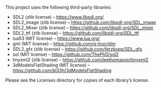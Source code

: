 This project uses the following third-party libraries:

- SDL2 (zlib license) – https://www.libsdl.org/
- SDL2_Image (zlib license) – https://github.com/libsdl-org/SDL_image
- SDL2_Mixer (zlib license) – https://github.com/libsdl-org/SDL_mixer
- SDL2_ttf (zlib license) – https://github.com/libsdl-org/SDL_ttf
- lua53 (MIT license) – https://www.lua.org/
- gml (MIT license) – https://github.com/g-truc/glm
- SDL2_gfx (zlib license) – https://github.com/ferzkopp/SDL_gfx
- sol (MIT license) – https://github.com/ThePhD/sol2
- tinyxml2 (zlib license) – https://github.com/leethomason/tinyxml2
- 3dModelsFlatShading (MIT license) – https://github.com/bl33h/3dModelsFlatShading

Please see the Licenses directory for copies of each library’s license.